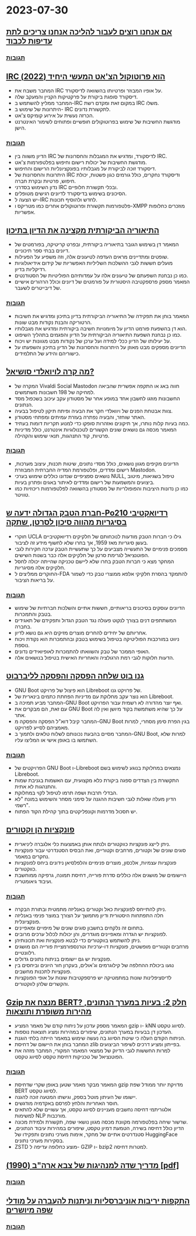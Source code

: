 # 2023-07-30

## [אם אנחנו רוצים לעבור להליכה אנחנו צריכים לתת עדיפות לכבוד](https://streets.mn/2023/07/19/if-we-want-a-shift-to-walking-we-need-to-prioritize-dignity/)

### [תגובות](https://news.ycombinator.com/item?id=36920622)

## [IRC הוא פרוטוקול הצ'אט המעשי היחיד (2022)](https://koshka.love/babel/irc-forever.html)

- המחבר משבח את IRC על אופיו המבוזר ופרטיותו בהשוואה לדיסקורד.
- דיסקורד סופגת ביקורת על פרקטיקות הקניין והמעקב שלה.
- המחבר ממליץ להשתמש ב-IRC במקום זאת ומקדם רשת IRC משלו.
- היתרונות של שימוש ב- IRC לתקשורת נדונים.
- הכרזה נעשית על אירוע קומיקס צ'אט.
- מודגשת החשיבות של שימוש בפרוטוקולים חופשיים ופתוחים לשימור האינטרנט הישן.

### [תגובות](https://news.ycombinator.com/item?id=36918655)

- הדיון משווה בין IRC לדיסקורד, ומדגיש את המגבלות והחסרונות של IRC.
- מודגשת החשיבות של יכולות רישום וחיפוש בפלטפורמות צ'אט.
- דיסקורד זוכה לביקורת על מגבלותיו בפונקציונליות הרישום והחיפוש.
- היתרונות והחסרונות של IRC ודיסקורד נחקרים, כולל גורמים כגון פשטות, יכולת חיפוש, פרטיות ובקרת חברה.
- נדון השימוש בסדרני IRC ובכלי תקשורת חלופיים.
- הסיכונים בשימוש בדיסקורד לדיונים רגישים מטופלים.
- יש הצעה ל-IRC לחדש ולהוסיף תכונות.
- פלטפורמות תקשורת ופרוטוקולים אחרים כמו מטריקס ו-XMPP מוזכרים כחלופות אפשריות.

## [התיאוריה הביקורתית מקצינה את הדיון בתיכון](https://www.slowboring.com/p/how-critical-theory-is-radicalizing)

- המאמר דן בשימוש הגובר בתיאוריה ביקורתית, ובפרט קריטיקה, בפורמטים של דיונים בבתי ספר תיכוניים.
- שופטים ומתדיינים מראים העדפה לטיעונים אלה, וזה משפיע על הפעילות.
- מועלים חששות לגבי ההשלכות השליליות האפשריות של קידום אידיאולוגיות רדיקליות בדיון.
- כמו כן נבחנת השפעתם של טיעונים אלה על עמדותיהם הפוליטיות של הסטודנטים.
- המאמר מספק פרספקטיבה היסטורית על פורמטים של דיונים וכולל הרהורים אישיים של דיבייטרים לשעבר.

### [תגובות](https://news.ycombinator.com/item?id=36920566)

- המאמר בוחן את תפקידה של התיאוריה הביקורתית בדיון בתיכון ומדגיש את חשיבות הרטוריקה והבנת נקודות מבט שונות.
- הוא דן בהשפעת פורמט הדיון על מיומנויות חשיבה ביקורתית ומדגיש את מגבלותיו.
- כמו כן נבחנת השפעת התיאוריה הביקורתית על הדיון והפגמים בתהליך השיפוט.
- על יעילותו של הדיון ככלי למידה ועל ערכן של נקודות מבט מגוונות יש ויכוח.
- הדיונים מספקים מבט מאוזן על היתרונות והחסרונות של הדיון בתיכון והשפעתו על כישוריהם והידע של התלמידים.

## [מה קרה לויואלדי סושיאל?](https://thomasp.vivaldi.net/2023/07/28/what-happened-to-vivaldi-social/)

- המקרה של Vivaldi Social Mastodon חווה באג או התקפה אפשרית שהביאה למחיקה של 198 חשבונות משתמשים.
- החשבונות מוזגו לחשבון אחד במופע אחר של מסטודון עקב עיכוב בשכפול מסד הנתונים.
- צוות אבטחת הפנים של ויוואלדי חקר את הבעיה ופיתח תיקון לטיפול בבעיה.
- האתר שוחזר, והבעיה נפתרה בעזרת עמיתים ומפתחי מסטודון.
- כמה בעיות קלות נותרו, אך תיקונים ואזהרות סופקו כדי למנוע תקריות דומות בעתיד.
- המאמר מכסה גם נושאים שונים הקשורים לטכנולוגיות אינטרנט, כולל מדיניות פרטיות, קוד התנהגות, תנאי שימוש והקהילה.

### [תגובות](https://news.ycombinator.com/item?id=36919659)

- הדיונים מקיפים מגוון נושאים, כולל מסדי נתונים, שיטות תכנות, עיצוב מערכות, רישום ומדדים, ופלטפורמת המדיה החברתית המבוזרת Mastodon.
- נושאים ספציפיים שנדונו כוללים שימוש בערכי NULL, טיפול בשגיאות, מיטוב ביצועים והמשמעות של רישום ומדדים לאיתור באגים ופתרון בעיות.
- כמו כן נדונות היציבות והפופולריות של מסטודון בהשוואה לפלטפורמות ריכוזיות כמו טוויטר.

## [חברת הטבק הגדולה ידעה ש-Po210 רדיואקטיבי בסיגריות מהווה סיכון לסרטן, שתקה](https://www.uclahealth.org/news/big-tobacco-knew-radioactive-particles-in-cigarettes)

- חוקרי UCLA גילו כי חברות הטבק מודעות לנוכחותם של חלקיקים רדיואקטיביים בעשן סיגריות מאז 1959, אך בחרו שלא לחשוף מידע זה לציבור.
- מסמכים פנימיים של התעשייה מצביעים על כך שתעשיית הטבק ערכה חקירות לגבי הפוטנציאל לגרימת סרטן של חלקיקים אלה כבר בשנות השישים.
- המחקר מצא כי חברות הטבק בחרו שלא ליישם טכניקה שהייתה יכולה לחסל חלקיקים אלה מסיגריות.
- החוקרים ממליצים ל-FDA להתמקד בהסרת חלקיקי אלפא ממוצרי טבק כדי לשמור על בריאות הציבור.

### [תגובות](https://news.ycombinator.com/item?id=36925019)

- הדיונים עוסקים בסיכונים בריאותיים, חששות אתיים והשלכות חברתיות של שימוש בטבק והתמכרות.
- המשתתפים דנים בצורך לנקוט פעולה נגד הטבק הגדול ותפקידם של תאגידים בחברה.
- אחריותם של יחידים להחרים מוצרים מזיקים היא גם נושא לדיון.
- ניווט במורכבות הפוליטיקה בטיפול בשימוש בטבק ובהתמכרות הוא נקודת ויכוח נוספת.
- האופי הממכר של טבק והשוואתו להתמכרות לאופיואידים נדונים.
- הדעות חלוקות לגבי רמת הרגולציה והאחריות האישית בטיפול בנושאים אלה.

## [גנו בוט שלחה הפסקה והפסקה לליברבוט](https://libreboot.org/news/gnuboot.html#gnu-boot-cease-and-desist-email)

- GNU Boot הוא פיצול של פרויקט Libreboot של פרויקט גנו.
- הוא נוצר עקב מחלוקת עם מדיניות הפחתת כתמים בינארית של Libreboot.
- המחבר מביע תמיכה ב-GNU Boot ואף יוצר מהדורה לא רשמית עבור הפרויקט.
- עם זאת, הם מבקרים את GNU Boot על כך שהיא משתמשת בקוד מיושן ואין לה אתר.
- המחבר קיבל דוא"ל הפסקה והפסקה מ-GNU Boot בגין הפרת סימן מסחרי, למרות מאמציהם לסייע לפרויקט.
- המחבר מסיים בהבעת נכונותם לשלוח טלאים ולתמוך ב-GNU Boot, למרות שלא השתמשו בו באופן אישי או המליצו עליו.

### [תגובות](https://news.ycombinator.com/item?id=36926852)

- הפרויקטים של GNU Boot ו-Libreboot נמצאים במחלוקת בנוגע לשימוש בשם Libreboot.
- התקשורת בין הצדדים ספגה ביקורת כלא מקצועית, עם האשמות בגניבת שמות והתנהגות לא אתית.
- הבדלי תרבות ושפה תרמו לטיפול לקוי במחלוקת.
- הדיון מעלה שאלות לגבי חשיבות ההגנה על סימני מסחר והשימוש במונח "לא רשמי".
- יש תסכול מדרמות וקונפליקטים בתוך קהילת הקוד הפתוח.

## [פונקציות הן וקטורים](https://thenumb.at/Functions-are-Vectors/)

- ניתן לייצג פונקציות כווקטורים ולנתח אותן באמצעות כלי אלגברה ליניארית.
- סוגים שונים של וקטורים, מרחבים וקטוריים, ואת הבסיס הסטנדרטי עבור פונקציות נחקרים במאמר.
- פונקציות עצמיות, אלכסון, מוצרים פנימיים והלפלסיאן נידונים ביחס לפונקציות כווקטורים.
- היישומים של מושגים אלה כוללים סדרת פורייה, דחיסת תמונה, גרפיקה ממוחשבת ועיבוד גיאומטריה.

### [תגובות](https://news.ycombinator.com/item?id=36921446)

- ניתן להתייחס לפונקציות כאל וקטורים באנליזה מתמטית ובתורת הבקרה.
- חלה התפתחות היסטורית ודיון מתמשך על הצורך במוצר פנימי באנליזה פונקציונלית.
- בתחום זה נלקחים בחשבון סוגים שונים של מיפויים ומאפיינים.
- לפונקציות יש הגדרה ומאפיינים מוגדרים, והן יכולות לכלול ערכים מרובים.
- ניתן להשתמש בווקטורים כדי לבטא פונקציות ואת תכונותיהן.
- מרחבים וקטוריים מופשטים, פונקציות דו-ערכיות וטרנספורמציית פורייה הם מושגים רלוונטיים.
- פונקציות יש גם יישומים בניתוח נתונים גדולים.
- נגעו ביכולת ההחלפה של קילוגרמים וג'אולים, בעקרון חור היונים וביחסים בין פונקציות לתכנות מחשבים.
- לדיסציפלינות שונות במתמטיקה יש פרספקטיבות שונות על אופי הפונקציות והקשרים שלהן לווקטורים.

## [Gzip מנצח את BERT? חלק 2: בעיות במערך הנתונים, מהירות משופרת ותוצאות](https://kenschutte.com/gzip-knn-paper2/)

- המאמר מספק עדכון על ניתוח קודם של מאמר המציע gzip ו- kNN לסיווג טקסט.
- העדכון דן בבעיות במערך הנתונים, שיפורים במהירות ומציג תוצאות נוספות.
- הניתוח הקודם העלה כי שיטת הסיווג בה נעשה שימוש במאמר הייתה בלתי הוגנת.
- המחבר בוחן את היישום של דחיסת zlib בפייתון ומציע דרכים לשיפור הביצועים.
- למרות החששות לגבי הדיוק של ממצאי המאמר המקורי, המחבר מזהה את הפוטנציאל של טכניקות דחיסת טקסט לסיווג טקסט.

### [תגובות](https://news.ycombinator.com/item?id=36921552)

- המאמר מבקר מאמר שטען באופן שקרי שדחיסת gzip מדויקת יותר ממודל שפת BERT לסיווג טקסט.
- יישומו של העיתון מוטל בספק, וגישתו המטעה זוכה להגנה.
- חוסר האחריות והלחץ לפרסם באקדמיה מודגשים.
- אלגוריתמי דחיסה נחשבים מעניינים לסיווג טקסט, אך עשויים שלא להתאים למשימות NLP מורכבות.
- שרשור שיחה בפלטפורמה מקוונת מכסה מגוון נושאי שפה, תקשורת ולמידת מכונה.
- הדיון כולל דחיסה בשירה, הטמעת דמיון טקסט, שיפורים במהירות עיבוד הנתונים, סטנדרטים אתיים של מחקר, אימות מערכי נתונים ותפקידו של HuggingFace בסקירות מערכי נתונים.
- ZSTD מוצע כחלופה עדיפה ל- GZIP ו- bzip2 למטרות דחיסה.

## [מדריך שדה למנהיגות של צבא ארה"ב (1990) [pdf]](https://armyoe.files.wordpress.com/2018/03/1990-fm-22-100.pdf)

### [תגובות](https://news.ycombinator.com/item?id=36922517)

## [התקפות יריבות אוניברסליות וניתנות להעברה על מודלי שפה מיושרים](https://llm-attacks.org/zou2023universal.pdf)

### [תגובות](https://news.ycombinator.com/item?id=36921808)
